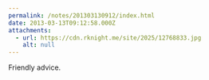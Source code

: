```yaml
---
permalink: /notes/201303130912/index.html
date: 2013-03-13T09:12:58.000Z
attachments:
  - url: https://cdn.rknight.me/site/2025/12768833.jpg
    alt: null
---
```


Friendly advice.
